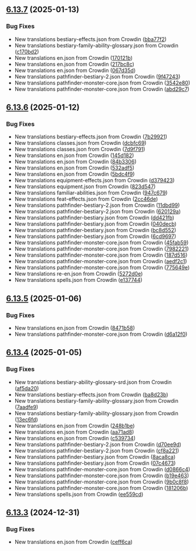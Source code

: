 ## [6.13.7](https://github.com/allnnde/pf2e-esp-translation/compare/v6.13.6...v6.13.7) (2025-01-13)


### Bug Fixes

* New translations bestiary-effects.json from Crowdin ([bba77f2](https://github.com/allnnde/pf2e-esp-translation/commit/bba77f2e180d06c798c395ae596aadc6ed9fa16b))
* New translations bestiary-family-ability-glossary.json from Crowdin ([c170bd2](https://github.com/allnnde/pf2e-esp-translation/commit/c170bd20227695315b7bc69f7347cd6875e25f8a))
* New translations en.json from Crowdin ([170121b](https://github.com/allnnde/pf2e-esp-translation/commit/170121bf2bc8e46ff80ee376286f109b86ff15d9))
* New translations en.json from Crowdin ([217bc8c](https://github.com/allnnde/pf2e-esp-translation/commit/217bc8cab5a2659c5710fdce47273f261af56f78))
* New translations en.json from Crowdin ([067d35d](https://github.com/allnnde/pf2e-esp-translation/commit/067d35d7160354aa33491468e0ea131a79f2a8de))
* New translations pathfinder-bestiary-2.json from Crowdin ([9f47243](https://github.com/allnnde/pf2e-esp-translation/commit/9f47243bea062737e2a7849e1a9b8c1ab7c8fce3))
* New translations pathfinder-monster-core.json from Crowdin ([3542e80](https://github.com/allnnde/pf2e-esp-translation/commit/3542e807c9c6a4cf55d94c33cdde7900e6bf226f))
* New translations pathfinder-monster-core.json from Crowdin ([abd29c7](https://github.com/allnnde/pf2e-esp-translation/commit/abd29c7df88d503402dee6314c571929c7409f7f))



## [6.13.6](https://github.com/allnnde/pf2e-esp-translation/compare/v6.13.5...v6.13.6) (2025-01-12)


### Bug Fixes

* New translations bestiary-effects.json from Crowdin ([7b29921](https://github.com/allnnde/pf2e-esp-translation/commit/7b29921d1e8477f72701b6ceadd8c552d968d28c))
* New translations classes.json from Crowdin ([dcbfc69](https://github.com/allnnde/pf2e-esp-translation/commit/dcbfc6907805cb5ea43ec80e0ecbe7177428948a))
* New translations classes.json from Crowdin ([7d9f791](https://github.com/allnnde/pf2e-esp-translation/commit/7d9f79147ac75512aba33133d59efa29ab333e0d))
* New translations en.json from Crowdin ([145d182](https://github.com/allnnde/pf2e-esp-translation/commit/145d182d46f1fb895f4cf759d017e220b7fc2083))
* New translations en.json from Crowdin ([84b3306](https://github.com/allnnde/pf2e-esp-translation/commit/84b33062d5d88eced727b78acc887e18419188c6))
* New translations en.json from Crowdin ([532adf5](https://github.com/allnnde/pf2e-esp-translation/commit/532adf5ac2c9309aed842348068ce9ab3b6071af))
* New translations en.json from Crowdin ([5bdc4f9](https://github.com/allnnde/pf2e-esp-translation/commit/5bdc4f9e547a1bafe53c59021007375ebfa4e953))
* New translations equipment-effects.json from Crowdin ([d379423](https://github.com/allnnde/pf2e-esp-translation/commit/d3794239d40f7b1075fd12ca3a41f52443a54198))
* New translations equipment.json from Crowdin ([823d547](https://github.com/allnnde/pf2e-esp-translation/commit/823d5476d1982901142db241e078d8c4da035836))
* New translations familiar-abilities.json from Crowdin ([947c679](https://github.com/allnnde/pf2e-esp-translation/commit/947c679413df1a427916fec81bbc3b8f382b74ae))
* New translations feat-effects.json from Crowdin ([2cc46de](https://github.com/allnnde/pf2e-esp-translation/commit/2cc46debfc49d27a0a51936e093007f4424c09ae))
* New translations pathfinder-bestiary-2.json from Crowdin ([11dbd99](https://github.com/allnnde/pf2e-esp-translation/commit/11dbd996efa5be282d0ffe017a5dbe963119d3ea))
* New translations pathfinder-bestiary-2.json from Crowdin ([620129a](https://github.com/allnnde/pf2e-esp-translation/commit/620129a1a31e934df314fd505da9523c05d33507))
* New translations pathfinder-bestiary.json from Crowdin ([dd421fb](https://github.com/allnnde/pf2e-esp-translation/commit/dd421fb9382d63d7f6796589031f54e1664c45d9))
* New translations pathfinder-bestiary.json from Crowdin ([040decb](https://github.com/allnnde/pf2e-esp-translation/commit/040decb340adf75e2cf26aec32c7d174dc9c8aee))
* New translations pathfinder-bestiary.json from Crowdin ([bc8d552](https://github.com/allnnde/pf2e-esp-translation/commit/bc8d5528b331db2fb13eb6145f4913272530178e))
* New translations pathfinder-bestiary.json from Crowdin ([6cd9697](https://github.com/allnnde/pf2e-esp-translation/commit/6cd9697b9d6fe0f31256253ba7b38cfdcc3fe4b2))
* New translations pathfinder-monster-core.json from Crowdin ([45fab59](https://github.com/allnnde/pf2e-esp-translation/commit/45fab59887480563838152a0831b8ff9af958d9b))
* New translations pathfinder-monster-core.json from Crowdin ([7982221](https://github.com/allnnde/pf2e-esp-translation/commit/79822217d407bfc8dc84082575e205551427f09c))
* New translations pathfinder-monster-core.json from Crowdin ([187d516](https://github.com/allnnde/pf2e-esp-translation/commit/187d516c02d0f6778580bd75aa93231115a76035))
* New translations pathfinder-monster-core.json from Crowdin ([aedf2c1](https://github.com/allnnde/pf2e-esp-translation/commit/aedf2c12d47a90bd2b79cb1ff8fb14201cea1e6c))
* New translations pathfinder-monster-core.json from Crowdin ([775649e](https://github.com/allnnde/pf2e-esp-translation/commit/775649ef0cebd5025cd016ff2de648992bf06bfa))
* New translations re-en.json from Crowdin ([5272d0e](https://github.com/allnnde/pf2e-esp-translation/commit/5272d0ea99dd27fd1967192de6465f0ef0b4aad6))
* New translations spells.json from Crowdin ([e137744](https://github.com/allnnde/pf2e-esp-translation/commit/e137744df7e50957101886f120ed2f773bd82ba9))



## [6.13.5](https://github.com/allnnde/pf2e-esp-translation/compare/v6.13.4...v6.13.5) (2025-01-06)


### Bug Fixes

* New translations en.json from Crowdin ([8471b58](https://github.com/allnnde/pf2e-esp-translation/commit/8471b58627247fb54c04dede02bbdb85a461747a))
* New translations pathfinder-monster-core.json from Crowdin ([d6a12f0](https://github.com/allnnde/pf2e-esp-translation/commit/d6a12f0d4b5668f37d231f3ddd2b437278eda292))



## [6.13.4](https://github.com/allnnde/pf2e-esp-translation/compare/v6.13.3...v6.13.4) (2025-01-05)


### Bug Fixes

* New translations bestiary-ability-glossary-srd.json from Crowdin ([af5da20](https://github.com/allnnde/pf2e-esp-translation/commit/af5da20477dc9dda1868892fddc806c66e55f887))
* New translations bestiary-effects.json from Crowdin ([ba8d23b](https://github.com/allnnde/pf2e-esp-translation/commit/ba8d23b86b5c4ae61628f8c1b705e58ae03de5cd))
* New translations bestiary-family-ability-glossary.json from Crowdin ([7aadfe9](https://github.com/allnnde/pf2e-esp-translation/commit/7aadfe9d21f4f2f93cc32d88da7263e8be728faf))
* New translations bestiary-family-ability-glossary.json from Crowdin ([13ec6fd](https://github.com/allnnde/pf2e-esp-translation/commit/13ec6fda08d83380ec8e3a5ad2189b3bbcc1414a))
* New translations en.json from Crowdin ([248b1be](https://github.com/allnnde/pf2e-esp-translation/commit/248b1beaad8c044b19bf32f1a315a4e5ae5d5399))
* New translations en.json from Crowdin ([aa71ad8](https://github.com/allnnde/pf2e-esp-translation/commit/aa71ad80f728411bf5289968b5640a09d5d0c16f))
* New translations en.json from Crowdin ([c539734](https://github.com/allnnde/pf2e-esp-translation/commit/c539734c1f2d750f61e0a2bc9b689d72f6fda185))
* New translations pathfinder-bestiary-2.json from Crowdin ([d70ee9d](https://github.com/allnnde/pf2e-esp-translation/commit/d70ee9db03869cae6ddd9d19727385a4c139fc88))
* New translations pathfinder-bestiary-2.json from Crowdin ([cf8a221](https://github.com/allnnde/pf2e-esp-translation/commit/cf8a221968bb094d255d6c2a02e2544f6c53acb5))
* New translations pathfinder-bestiary.json from Crowdin ([8aca8ca](https://github.com/allnnde/pf2e-esp-translation/commit/8aca8ca25792708d54bd18f0e87351b55c8b5970))
* New translations pathfinder-bestiary.json from Crowdin ([07c4673](https://github.com/allnnde/pf2e-esp-translation/commit/07c46732d05ab0ba617761bc305a93504c97a306))
* New translations pathfinder-monster-core.json from Crowdin ([d0866c4](https://github.com/allnnde/pf2e-esp-translation/commit/d0866c4c98db453dc4513843cf5e40a3eabda119))
* New translations pathfinder-monster-core.json from Crowdin ([b19e463](https://github.com/allnnde/pf2e-esp-translation/commit/b19e463c0b146205127dd135bc91f9aadbd4ee4c))
* New translations pathfinder-monster-core.json from Crowdin ([9b0c8f8](https://github.com/allnnde/pf2e-esp-translation/commit/9b0c8f8d1f19646ca73cee3a5a06c3aab9822714))
* New translations pathfinder-monster-core.json from Crowdin ([181206b](https://github.com/allnnde/pf2e-esp-translation/commit/181206bfd44f89f9694648aa7ae8ba422d6959ab))
* New translations spells.json from Crowdin ([ee559cd](https://github.com/allnnde/pf2e-esp-translation/commit/ee559cd0e74eb84f0ea95c0ffa7c55b3a0d7fde0))



## [6.13.3](https://github.com/allnnde/pf2e-esp-translation/compare/v6.13.2...v6.13.3) (2024-12-31)


### Bug Fixes

* New translations en.json from Crowdin ([ceff6ca](https://github.com/allnnde/pf2e-esp-translation/commit/ceff6cabae357a0b105229b2d4feeaa4db7a0da7))



